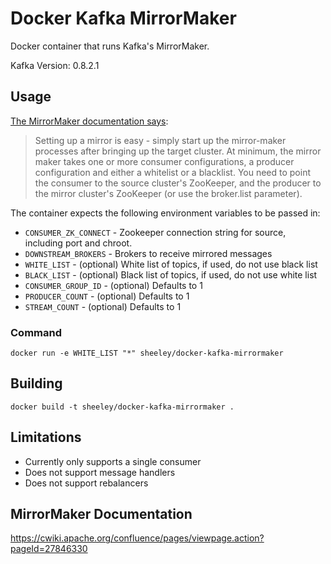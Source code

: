 # Docker Kafka MirrorMaker
Docker container that runs Kafka's MirrorMaker.

Kafka Version: 0.8.2.1

## Usage
[The MirrorMaker documentation says](https://cwiki.apache.org/confluence/pages/viewpage.action?pageId=27846330):

> Setting up a mirror is easy - simply start up the mirror-maker processes after bringing up the target cluster. At minimum, the mirror maker takes one or more consumer configurations, a producer configuration and either a whitelist or a blacklist. You need to point the consumer to the source cluster's ZooKeeper, and the producer to the mirror cluster's ZooKeeper (or use the broker.list parameter).



The container expects the following environment variables to be passed in:

* `CONSUMER_ZK_CONNECT` - Zookeeper connection string for source, including port and chroot.
* `DOWNSTREAM_BROKERS` - Brokers to receive mirrored messages
* `WHITE_LIST` - (optional) White list of topics, if used, do not use black list
* `BLACK_LIST` - (optional) Black list of topics, if used, do not use white list
* `CONSUMER_GROUP_ID` - (optional) Defaults to 1
* `PRODUCER_COUNT` - (optional) Defaults to 1
* `STREAM_COUNT` - (optional) Defaults to 1

<!-- * `ABORT_ON_FAILURE` - (optional) Kill MirrorMaker on failure. Defaults to true.
* `OFFSET_COMMIT_INTERVAL` - (optional) Defaults to 60000 -->

### Command
`docker run -e WHITE_LIST "*" sheeley/docker-kafka-mirrormaker`

## Building
`docker build -t sheeley/docker-kafka-mirrormaker .`

## Limitations
- Currently only supports a single consumer
- Does not support message handlers
- Does not support rebalancers 

## MirrorMaker Documentation
https://cwiki.apache.org/confluence/pages/viewpage.action?pageId=27846330
